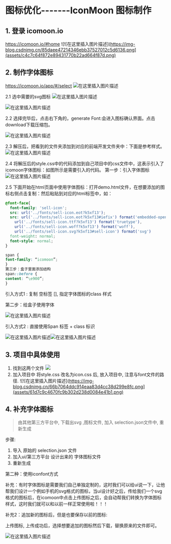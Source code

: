 # 图标优化-------IconMoon 图标制作


## 1. 登录 icomoon.io
https://icomoon.io/#home
![!\[在这里插入图片描述\](https://img-blog.csdnimg.cn/85daee47214346ebb37527012c5d6136.png](assets/c4c7c64f872e89431770b22ad664f87d.png)

## 2. 制作字体图标
https://icomoon.io/app/#/select
![在这里插入图片描述](assets/ba213d49d473172e2fef3280a42578b2.png)


2.1 选中需要的svg图标
![在这里插入图片描述](assets/496d00f7e30d4c9381c3de92eeb5339a.png)


![在这里插入图片描述](assets/821bcb07485645cd6f6cc5e31761ac30.png)

2.2 选择完毕后，点击右下角的，generate Font:会进入图标确认界面。点击download下载压缩包。

![在这里插入图片描述](assets/33cc4840330aa784806b865158ae9706.png)




2.3  解压后，把看到的文件夹添加到对应的前端开发文件夹中：下面是参考样式。
![在这里插入图片描述](assets/c17a78f9ebb221ab917db7db0f1cbbb8.png)



2.4  将解压后的style.css中的代码添加到自己项目中的css文件中，这表示引入了icomoon字体图标：如图所示是需要引入的代码。
第一步：引入字体图标
![在这里插入图片描述](assets/890b152366bbbae0734a8e68148c6560.png)


2.5   下面开始在html页面中使用字体图标：打开demo.html文件，在想要添加的图标右侧点击复制：然后粘贴到对应的html标签中，如：

```css
@font-face{
  font-family: 'sell-icon';
  src: url('../fonts/sell-icon.eot?k5xf13');
  src: url('../fonts/sell-icon.eot?k5xf13#iefix') format('embedded-opentype'),
    url('../fonts/sell-icon.ttf?k5xf13') format('truetype'),
    url('../fonts/sell-icon.woff?k5xf13') format('woff'),
    url('../fonts/sell-icon.svg?k5xf13#sell-icon') format('svg')
  font-weight: normal;
  font-style: normal;
}

span {
font-family: “icomoon”;
}
第三步：盒子里面添加结构
span::before {
content: “\e900”;
}
```




引入方式1 :   复制 空标签  [],   指定字体图标的class 样式


第二步：给盒子使用字体

![在这里插入图片描述](assets/e658bbb764391889ce6a7418d403495e.png)


引入方式2 :   直接使用Span 标签 + class 标识


![在这里插入图片描述](assets/dba072c4f654fc83931a0401297fcb43.png)![在这里插入图片描述](assets/aad4810d62f69a35e515398e0c82d824.png)



## 3. 项目中具体使用
1. 找到这两个文件
![](assets/225f45fccda4bd36447ded1156496572.png)
2. 加入项目中
将style.css 改名为icon.css 后,  放入项目中,  注意与font文件的路径.
![!\[在这里插入图片描述\](https://img-blog.csdnimg.cn/66b7064ddc914eaa83d4cc38d299e8fc.png](assets/61d7c9c4670fc9b302d238d0084e41b1.png)


## 4. 补充字体图标
> 由其他第三方平台中,  下载出svg ,图标文件,    加入 selection.json文件中, 重新生成

步骤: 
1. 导入 原始的 selection.json 文件
2. 加入ui/第三方平台  设计出来的 字体图标文件
3. 重新生成

第二种：使用iconfont方式

补充：有时字体图标是需要我们自己单独定制的，这时我们可以给ui说一下，让他帮我们设计一个例如手机的svg格式的图标，当ui设计好之后，传给我们一个svg格式的图标后，在icomoon中点击上传图标之后，会自动帮我们转换为字体图标样式，这时我们就可以和以前一样正常使用啦！！！




补充2：追加新的图标后，但是也要保存以前的图标: 

上传图标,     上传成功后，选择想要追加的图标然后下载，替换原来的文件即可。



![在这里插入图片描述](assets/bbc14b0bcb212d53eb26eba924d83f7e.png)



